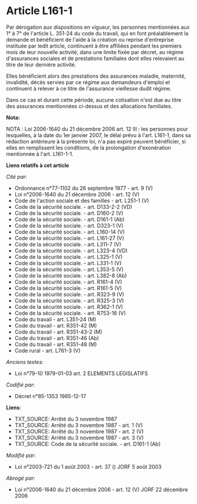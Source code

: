 # Article L161-1

Par dérogation aux dispositions en vigueur, les personnes mentionnées aux 1° à 7° de l'article L. 351-24 du code du travail,
qui en font préalablement la demande et bénéficient de l'aide à la création ou reprise d'entreprise instituée par ledit
article, continuent à être affiliées pendant les premiers mois de leur nouvelle activité, dans une limite fixée par décret,
au régime d'assurances sociales et de prestations familiales dont elles relevaient au titre de leur dernière activité.

Elles bénéficient alors des prestations des assurances maladie, maternité, invalidité, décès servies par ce régime aux
demandeurs d'emploi et continuent à relever à ce titre de l'assurance vieillesse dudit régime. 

Dans ce cas et durant cette période, aucune cotisation n'est due au titre des assurances mentionnées ci-dessus et des
allocations familiales.

**Nota:**

NOTA : Loi 2006-1640 du 21 décembre 2006 art. 12 III : les personnes pour lesquelles, à la date du 1er janvier 2007, le délai
prévu à l'art. L161-1, dans sa rédaction antérieure à la présente loi, n'a pas expiré peuvent bénéficier, si elles en
remplissent les conditions, de la prolongation d'exonération mentionnée à l'art. L161-1-1.

**Liens relatifs à cet article**

_Cité par_:

  - Ordonnance n°77-1102 du 26 septembre 1977 - art. 9 (V)
  - Loi n°2006-1640 du 21 décembre 2006 - art. 12 (V)
  - Code de l'action sociale et des familles - art. L251-1 (V)
  - Code de la sécurité sociale. - art. D133-2-2 (VD)
  - Code de la sécurité sociale. - art. D160-2 (V)
  - Code de la sécurité sociale. - art. D161-1 (Ab)
  - Code de la sécurité sociale. - art. D323-1 (V)
  - Code de la sécurité sociale. - art. L160-14 (V)
  - Code de la sécurité sociale. - art. L161-27 (V)
  - Code de la sécurité sociale. - art. L311-7 (V)
  - Code de la sécurité sociale. - art. L323-4 (VD)
  - Code de la sécurité sociale. - art. L325-1 (V)
  - Code de la sécurité sociale. - art. L331-1 (V)
  - Code de la sécurité sociale. - art. L353-5 (V)
  - Code de la sécurité sociale. - art. L382-8 (Ab)
  - Code de la sécurité sociale. - art. R161-4 (V)
  - Code de la sécurité sociale. - art. R161-5 (V)
  - Code de la sécurité sociale. - art. R323-9 (V)
  - Code de la sécurité sociale. - art. R325-3 (V)
  - Code de la sécurité sociale. - art. R362-1 (V)
  - Code de la sécurité sociale. - art. R753-16 (V)
  - Code du travail - art. L351-24 (M)
  - Code du travail - art. R351-42 (M)
  - Code du travail - art. R351-43-2 (M)
  - Code du travail - art. R351-46 (Ab)
  - Code du travail - art. R351-48 (M)
  - Code rural - art. L761-3 (V)

_Anciens textes_:

  - Loi n°79-10 1979-01-03 art. 2 ELEMENTS LEGISLATIFS

_Codifié par_:

  - Décret n°85-1353 1985-12-17

**Liens**:

  - TXT_SOURCE: Arrêté du 3 novembre 1987
  - TXT_SOURCE: Arrêté du 3 novembre 1987 - art. 1 (V)
  - TXT_SOURCE: Arrêté du 3 novembre 1987 - art. 2 (V)
  - TXT_SOURCE: Arrêté du 3 novembre 1987 - art. 3 (V)
  - TXT_SOURCE: Code de la sécurité sociale. - art. D161-1 (Ab)

_Modifié par_:

  - Loi n°2003-721 du 1 août 2003 - art. 37 () JORF 5 août 2003

_Abrogé par_:

  - Loi n°2006-1640 du 21 décembre 2006 - art. 12 (V) JORF 22 décembre 2006
